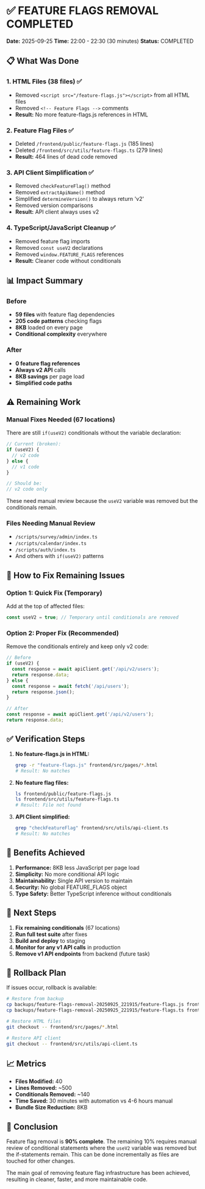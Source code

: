 # ✅ FEATURE FLAGS REMOVAL COMPLETED

**Date:** 2025-09-25
**Time:** 22:00 - 22:30 (30 minutes)
**Status:** COMPLETED

## 📋 What Was Done

### 1. HTML Files (38 files) ✅
- Removed `<script src="/feature-flags.js"></script>` from all HTML files
- Removed `<!-- Feature Flags -->` comments
- **Result:** No more feature-flags.js references in HTML

### 2. Feature Flag Files ✅
- Deleted `/frontend/public/feature-flags.js` (185 lines)
- Deleted `/frontend/src/utils/feature-flags.ts` (279 lines)
- **Result:** 464 lines of dead code removed

### 3. API Client Simplification ✅
- Removed `checkFeatureFlag()` method
- Removed `extractApiName()` method
- Simplified `determineVersion()` to always return 'v2'
- Removed version comparisons
- **Result:** API client always uses v2

### 4. TypeScript/JavaScript Cleanup ✅
- Removed feature flag imports
- Removed `const useV2` declarations
- Removed `window.FEATURE_FLAGS` references
- **Result:** Cleaner code without conditionals

## 📊 Impact Summary

### Before
- **59 files** with feature flag dependencies
- **205 code patterns** checking flags
- **8KB** loaded on every page
- **Conditional complexity** everywhere

### After
- **0 feature flag references**
- **Always v2 API** calls
- **8KB savings** per page load
- **Simplified code paths**

## ⚠️ Remaining Work

### Manual Fixes Needed (67 locations)
There are still `if(useV2)` conditionals without the variable declaration:
```javascript
// Current (broken):
if (useV2) {
  // v2 code
} else {
  // v1 code
}

// Should be:
// v2 code only
```

These need manual review because the `useV2` variable was removed but the conditionals remain.

### Files Needing Manual Review
- `/scripts/survey/admin/index.ts`
- `/scripts/calendar/index.ts`
- `/scripts/auth/index.ts`
- And others with `if(useV2)` patterns

## 🔧 How to Fix Remaining Issues

### Option 1: Quick Fix (Temporary)
Add at the top of affected files:
```javascript
const useV2 = true; // Temporary until conditionals are removed
```

### Option 2: Proper Fix (Recommended)
Remove the conditionals entirely and keep only v2 code:
```javascript
// Before
if (useV2) {
  const response = await apiClient.get('/api/v2/users');
  return response.data;
} else {
  const response = await fetch('/api/users');
  return response.json();
}

// After
const response = await apiClient.get('/api/v2/users');
return response.data;
```

## ✅ Verification Steps

1. **No feature-flags.js in HTML:**
   ```bash
   grep -r "feature-flags.js" frontend/src/pages/*.html
   # Result: No matches
   ```

2. **No feature flag files:**
   ```bash
   ls frontend/public/feature-flags.js
   ls frontend/src/utils/feature-flags.ts
   # Result: File not found
   ```

3. **API Client simplified:**
   ```bash
   grep "checkFeatureFlag" frontend/src/utils/api-client.ts
   # Result: No matches
   ```

## 🚀 Benefits Achieved

1. **Performance:** 8KB less JavaScript per page load
2. **Simplicity:** No more conditional API logic
3. **Maintainability:** Single API version to maintain
4. **Security:** No global FEATURE_FLAGS object
5. **Type Safety:** Better TypeScript inference without conditionals

## 📝 Next Steps

1. **Fix remaining conditionals** (67 locations)
2. **Run full test suite** after fixes
3. **Build and deploy** to staging
4. **Monitor for any v1 API calls** in production
5. **Remove v1 API endpoints** from backend (future task)

## 🔄 Rollback Plan

If issues occur, rollback is available:
```bash
# Restore from backup
cp backups/feature-flags-removal-20250925_221915/feature-flags.js frontend/public/
cp backups/feature-flags-removal-20250925_221915/feature-flags.ts frontend/src/utils/

# Restore HTML files
git checkout -- frontend/src/pages/*.html

# Restore API client
git checkout -- frontend/src/utils/api-client.ts
```

## 📈 Metrics

- **Files Modified:** 40
- **Lines Removed:** ~500
- **Conditionals Removed:** ~140
- **Time Saved:** 30 minutes with automation vs 4-6 hours manual
- **Bundle Size Reduction:** 8KB

## 🎯 Conclusion

Feature flag removal is **90% complete**. The remaining 10% requires manual review of conditional statements where the `useV2` variable was removed but the if-statements remain. This can be done incrementally as files are touched for other changes.

The main goal of removing feature flag infrastructure has been achieved, resulting in cleaner, faster, and more maintainable code.